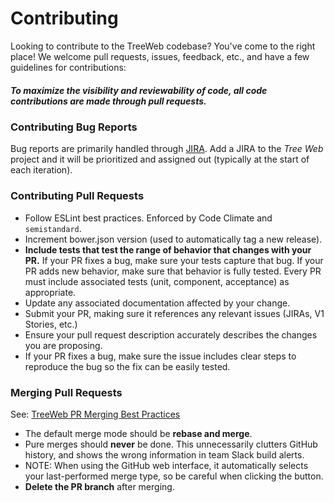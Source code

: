 # Contributing

Looking to contribute to the TreeWeb codebase? You've come to the right place! We welcome pull requests, issues, feedback, etc., and have a few guidelines for contributions:

##### To maximize the visibility and reviewability of code, all code contributions are made through pull requests.

### Contributing Bug Reports

Bug reports are primarily handled through [JIRA](https://almtools.ldschurch.org/fhjira/issues/). Add a JIRA to the _Tree Web_ project and it will be prioritized and assigned out (typically at the start of each iteration).

### Contributing Pull Requests

- Follow ESLint best practices. Enforced by Code Climate and `semistandard`.
- Increment bower.json version (used to automatically tag a new release).
- **Include tests that test the range of behavior that changes with your PR.** If your PR fixes a bug, make sure your tests capture that bug. If your PR adds new behavior, make sure that behavior is fully tested. Every PR must include associated tests (unit, component, acceptance) as appropriate.
- Update any associated documentation affected by your change.
- Submit your PR, making sure it references any relevant issues (JIRAs, V1 Stories, etc.)
- Ensure your pull request description accurately describes the changes you are proposing.
- If your PR fixes a bug, make sure the issue includes clear steps to reproduce the bug so the fix can be easily tested.

### Merging Pull Requests

See: [TreeWeb PR Merging Best Practices](https://github.com/fs-webdev/tree/wiki/Merging-Pull-Requests)

- The default merge mode should be **rebase and merge**.
- Pure merges should **never** be done. This unnecessarily clutters GitHub history, and shows the wrong information in team Slack build alerts.
- NOTE: When using the GitHub web interface, it automatically selects your last-performed merge type, so be careful when clicking the button.
- **Delete the PR branch** after merging.
